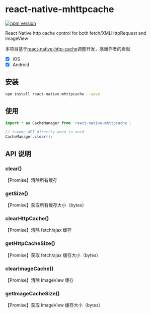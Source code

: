 # react-native-mhttpcache

[![npm version](https://badge.fury.io/js/react-native-mhttpcache.svg)](https://badge.fury.io/js/react-native-mhttpcache)

React Native http cache control for both fetch/XMLHttpRequest and ImageView

本项目基于[react-native-http-cache](https://github.com/reactnativecn/react-native-http-cache)调整开发，感谢作者的贡献

- [x] iOS
- [x] Android

## 安装

```sh
npm install react-native-mhttpcache --save
```

## 使用

```js
import * as CacheManager from 'react-native-mhttpcache';

// invoke API directly when in need
CacheManager.clear();

```

## API 说明

### clear()

【Promise】清除所有缓存

### getSize()

【Promise】获取所有缓存大小（bytes）

### clearHttpCache()

【Promise】清除 fetch/ajax 缓存

### getHttpCacheSize()

【Promise】获取 fetch/ajax 缓存大小（bytes）

### clearImageCache()

【Promise】清除 ImageView 缓存

### getImageCacheSize()

【Promise】获取 ImageView 缓存大小（bytes）
